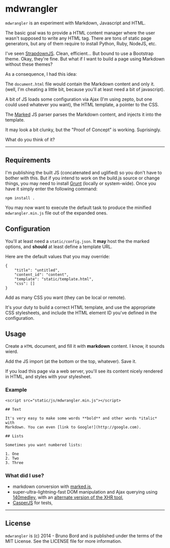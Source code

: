 # mdwrangler

``mdwrangler`` is an experiment with Markdown, Javascript and HTML.

The basic goal was to provide a HTML content manager where the user wasn't
supposed to write any HTML tag. There are tons of static page generators, but
any of them require to install Python, Ruby, NodeJS, etc.

I've seen [StrapdownJS](http://strapdownjs.com/). Clean, efficient... But bound
to use a Bootstrap theme. Okay, they're fine. But what if I want to build a
page using Markdown without these themes?

As a consequence, I had this idea:

The ``document.html`` file would contain the Markdown content and only it.
(well, I'm cheating a little bit, because you'll at least need a bit of
javascript).

A bit of JS loads some configuration via Ajax (I'm using zepto, but one could
used whatever you want), the HTML template, a pointer to the CSS.

The [Marked](https://github.com/chjj/marked) JS parser parses the Markdown
content, and injects it into the template.

It may look a bit clunky, but the "Proof of Concept" is working. Suprisingly.

What do you think of it?

----

## Requirements

I'm publishing the built JS (concatenated and uglified) so you don't have to bother with this. But if you intend to work on the build.js source or change things, you may need to install [Grunt](http://gruntjs.com/) (locally or system-wide). Once you have it simply enter the following command:

    npm install .

You may now want to execute the default task to produce the minified ``mdwrangler.min.js`` file out of the expanded ones.

## Configuration

You'll at least need a ``static/config.json``. It **may** host the the marked
options, and **should** at least define a template URL.

Here are the default values that you may override:

    {
        "title": "untitled",
        "content_id": "content",
        "template": "static/template.html",
        "css": []
    }

Add as many CSS you want (they can be local or remote).

It's your duty to build a correct HTML template, and use the appropriate CSS
stylesheets, and include the HTML element ID you've defined in the
configuration.

## Usage

Create a ``HTML`` document, and fill it with **markdown** content. I know, it
sounds wierd.

Add the JS import (at the bottom or the top, whatever). Save it.

If you load this page via a web server, you'll see its content nicely rendered
in HTML, and styles with your stylesheet.

### Example

    <script src="static/js/mdwrangler.min.js"></script>

    ## Text

    It's very easy to make some words **bold** and other words *italic* with
    Markdown. You can even [link to Google!](http://google.com).

    ## Lists

    Sometimes you want numbered lists:

    1. One
    2. Two
    3. Three

### What did I use?

* markdown conversion with [marked.js](https://github.com/chjj/marked),
* super-ultra-lightning-fast DOM manipulation and Ajax querying using [140medley](https://github.com/honza/140medley), with an [alternate version of the XHR tool](https://gist.github.com/azproduction/1625623),
* [CasperJS](http://casperjs.org/) for tests,

----

## License

``mdwrangler`` is (c) 2014 - Bruno Bord and is published under the terms of the
MIT License. See the LICENSE file for more information.

